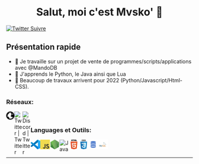 <h1 align="center">Salut, moi c'est Mvsko' 👋</h1>

[![Twitter Suivre](https://img.shields.io/twitter/follow/Mvskoo_?color=1DA1F2&logo=twitter&style=for-the-badge)](https://twitter.com/intent/follow?original_referer=https://github.com/Mvskoo_&screen_name=Mvskoo_)

## Présentation rapide

- 🔭 Je travaille sur un projet de vente de programmes/scripts/applications avec @MandoDB
- 🌱 J'apprends le Python, le Java ainsi que Lua
- 💬 Beaucoup de travaux arrivent pour 2022 (Python/Javascript/Html-CSS).

### Réseaux:

[<img align="left" alt="Drakar" width="22px" src="https://raw.githubusercontent.com/iconic/open-iconic/master/svg/globe.svg" />][website]
[<img align="left" alt="Twitter | Twitter" width="22px" src="https://cdn.jsdelivr.net/npm/simple-icons@v3/icons/twitter.svg" />][twitter]
[<img align="left" alt="Discord | Twitter" width="22px" src="https://cdn.jsdelivr.net/npm/simple-icons@v3/icons/discord.svg" />][discord]

<br />

### Languages et Outils:

[<img align="left" alt="Visual Studio Code" width="26px" src="https://raw.githubusercontent.com/github/explore/80688e429a7d4ef2fca1e82350fe8e3517d3494d/topics/visual-studio-code/visual-studio-code.png" />][visualstudiocode]
[<img align="left" alt="JavaScript" width="26px" src="https://raw.githubusercontent.com/github/explore/80688e429a7d4ef2fca1e82350fe8e3517d3494d/topics/javascript/javascript.png" />][javascript]
[<img align="left" alt="Node.js" width="26px" src="https://raw.githubusercontent.com/github/explore/80688e429a7d4ef2fca1e82350fe8e3517d3494d/topics/nodejs/nodejs.png" />][nodejs]
[<img align="left" alt="Java" width="26px" src="https://sdtimes.com/wp-content/uploads/2018/03/jW4dnFtA_400x400.jpg" />][java]
[<img align="left" alt="HTML5" width="26px" src="https://raw.githubusercontent.com/github/explore/80688e429a7d4ef2fca1e82350fe8e3517d3494d/topics/html/html.png" />][html]
[<img align="left" alt="CSS3" width="26px" src="https://raw.githubusercontent.com/github/explore/80688e429a7d4ef2fca1e82350fe8e3517d3494d/topics/css/css.png" />][css]
[<img align="left" alt="SQL" width="26px" src="https://raw.githubusercontent.com/github/explore/80688e429a7d4ef2fca1e82350fe8e3517d3494d/topics/sql/sql.png" />][sql]
[<img align="left" alt="MySQL" width="26px" src="https://raw.githubusercontent.com/github/explore/80688e429a7d4ef2fca1e82350fe8e3517d3494d/topics/mysql/mysql.png" />][mysql]

<br />
<br />

---

[website]: https://drakar.xyz
[twitter]: https://twitter.com/Mvskoo_
[visualstudiocode]: https://code.visualstudio.com/
[html]: https://fr.wikipedia.org/wiki/Hypertext_Markup_Language
[css]: https://fr.wikipedia.org/wiki/Feuilles_de_style_en_cascade
[javascript]: https://fr.wikipedia.org/wiki/JavaScript
[nodejs]: https://nodejs.org/fr/
[sql]: https://fr.wikipedia.org/wiki/Structured_Query_Language
[mysql]: https://www.mysql.com/fr/
[java]: https://www.java.com/fr/
[discord]: https://discord.gg/MpxbSuGZn5
